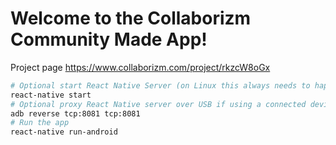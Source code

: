 # Welcome to the Collaborizm Community Made App!

Project page https://www.collaborizm.com/project/rkzcW8oGx

```bash 
# Optional start React Native Server (on Linux this always needs to happen)
react-native start
# Optional proxy React Native server over USB if using a connected device  
adb reverse tcp:8081 tcp:8081
# Run the app
react-native run-android
```
 
 
 
